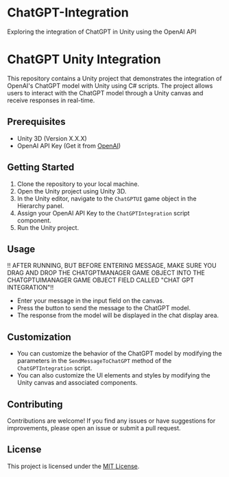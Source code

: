 # ChatGPT-Integration
Exploring the integration of ChatGPT in Unity using the OpenAI API
# ChatGPT Unity Integration

This repository contains a Unity project that demonstrates the integration of OpenAI's ChatGPT model with Unity using C# scripts. The project allows users to interact with the ChatGPT model through a Unity canvas and receive responses in real-time.

## Prerequisites

- Unity 3D (Version X.X.X)
- OpenAI API Key (Get it from [OpenAI](https://openai.com/))

## Getting Started

1. Clone the repository to your local machine.
2. Open the Unity project using Unity 3D.
3. In the Unity editor, navigate to the `ChatGPTUI` game object in the Hierarchy panel.
4. Assign your OpenAI API Key to the `ChatGPTIntegration` script component.
5. Run the Unity project.

## Usage

!! AFTER RUNNING, BUT BEFORE ENTERING MESSAGE, MAKE SURE YOU DRAG AND DROP THE CHATGPTMANAGER GAME OBJECT INTO THE CHATGPTUIMANAGER GAME OBJECT FIELD CALLED "CHAT GPT INTEGRATION"!!

- Enter your message in the input field on the canvas.
- Press the button to send the message to the ChatGPT model.
- The response from the model will be displayed in the chat display area.

## Customization

- You can customize the behavior of the ChatGPT model by modifying the parameters in the `SendMessageToChatGPT` method of the `ChatGPTIntegration` script.
- You can also customize the UI elements and styles by modifying the Unity canvas and associated components.

## Contributing

Contributions are welcome! If you find any issues or have suggestions for improvements, please open an issue or submit a pull request.

## License

This project is licensed under the [MIT License](LICENSE).
